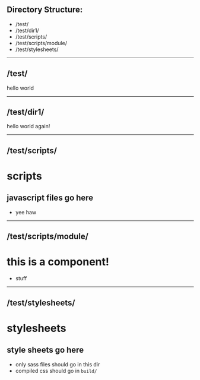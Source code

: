 ## Directory Structure:
 - /test/
 - /test/dir1/
 - /test/scripts/
 - /test/scripts/module/
 - /test/stylesheets/

---------------------
/test/
---------------------
hello world

---------------------
/test/dir1/
---------------------
hello world again!

---------------------
/test/scripts/
---------------------
# scripts

## javascript files go here
- yee haw

---------------------
/test/scripts/module/
---------------------
# this is a component!

- stuff
---------------------
/test/stylesheets/
---------------------
# stylesheets

## style sheets go here
- only sass files should go in this dir
- compiled css should go in `build/`
